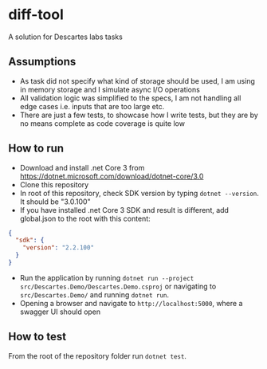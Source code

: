 # diff-tool
A solution for Descartes labs tasks

## Assumptions
* As task did not specify what kind of storage should be used, I am using in memory storage and I simulate async I/O operations
* All validation logic was simplified to the specs, I am not handling all edge cases i.e. inputs that are too large etc.
* There are just a few tests, to showcase how I write tests, but they are by no means complete as code coverage is quite low

## How to run
* Download and install .net Core 3 from https://dotnet.microsoft.com/download/dotnet-core/3.0
* Clone this repository
* In root of this repository, check SDK version by typing `dotnet --version`. It should be "3.0.100"
* If you have installed .net Core 3 SDK and result is different, add global.json to the root with this content:
```json
{
  "sdk": {
    "version": "2.2.100"
  }
}
```
* Run the application by running `dotnet run --project src/Descartes.Demo/Descartes.Demo.csproj` or navigating to `src/Descartes.Demo/` and running `dotnet run`.
* Opening a browser and navigate to `http://localhost:5000`, where a swagger UI should open

## How to test
From the root of the repository folder run `dotnet test`.